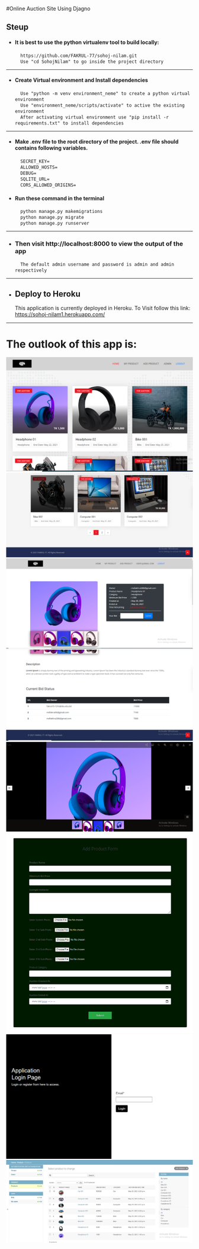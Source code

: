 #Online Auction Site Using Djagno
## Steup
- #### It is best to use the python virtualenv tool to build locally:
        https://github.com/FAKRUL-77/sohoj-nilam.git
        Use "cd SohojNilam" to go inside the project directory   
---
- #### Create Virtual environment and Install dependencies
        Use "python -m venv environment_neme" to create a python virtual environment
        Use "environment_neme/scripts/activate" to active the existing environment
        After activating virtual environment use "pip install -r requirements.txt" to install dependencies
---
- #### Make .env file to the root directory of the project. .env file should contains following variables.
        SECRET_KEY=
        ALLOWED_HOSTS=
        DEBUG=
        SQLITE_URL=
        CORS_ALLOWED_ORIGINS=
- #### Run these command in the terminal
        python manage.py makemigrations
        python manage.py migrate
        python manage.py runserver
---
- ### Then visit http://localhost:8000 to view the output of the app
        The default admin username and password is admin and admin respectively
---
- ## Deploy to Heroku
  This application is currently deployed in Heroku.
  To Visit follow this link: https://sohoj-nilam1.herokuapp.com/
  
--- 
# The outlook of this app is:
  ![](static/img/outlook/home1.png)
  ![](static/img/outlook/home2.png)
  ![](static/img/outlook/product_detail_1.png)
  ![](static/img/outlook/product_detail_2.png)
  ![](static/img/outlook/product_image_preview.png)
  ![](static/img/outlook/add_product_form.png)
  ![](static/img/outlook/login.png)
  ![](static/img/outlook/admin1.png)
  